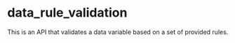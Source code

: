 # data_rule_validation

This is an API that validates a data variable based on a set of provided rules.
